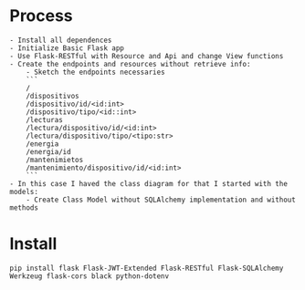 # Process
    - Install all dependences
    - Initialize Basic Flask app
    - Use Flask-RESTful with Resource and Api and change View functions
    - Create the endpoints and resources without retrieve info:
        - Sketch the endpoints necessaries
        ```
        /
        /dispositivos 
        /dispositivo/id/<id:int>
        /dispositivo/tipo/<id::int>
        /lecturas
        /lectura/dispositivo/id/<id:int>
        /lectura/dispositivo/tipo/<tipo:str>
        /energia
        /energia/id
        /mantenimietos
        /mantenimiento/dispositivo/id/<id:int>
        ```
    - In this case I haved the class diagram for that I started with the models:
        - Create Class Model without SQLAlchemy implementation and without methods


# Install

```
pip install flask Flask-JWT-Extended Flask-RESTful Flask-SQLAlchemy Werkzeug flask-cors black python-dotenv
```